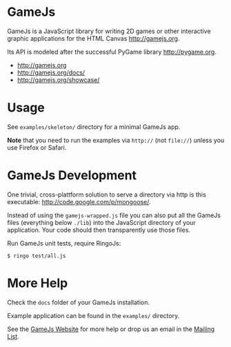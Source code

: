 GameJs
=======

GameJs is a JavaScript library for writing 2D games or other interactive
graphic applications for the HTML Canvas <http://gamejs.org>.

Its API is modeled after the successful PyGame library <http://pygame.org>.

  * <http://gamejs.org>
  * <http://gamejs.org/docs/>
  * <http://gamejs.org/showcase/>

Usage
=========

See `examples/skeleton/` directory for a minimal GameJs app.

**Note** that you need to run the examples via `http://` (not `file://`)
unless you use Firefox or Safari.

GameJs Development
=====================================

One trivial, cross-plattform solution to serve a directory via http
is this executable: <http://code.google.com/p/mongoose/>.

Instead of using the `gamejs-wrapped.js` file you can also put all the
GameJs files (everything below `./lib`) into the JavaScript directory of
your application. Your code should then transparently use those files.

Run GameJs unit tests, require RingoJs:

    $ ringo test/all.js

More Help
===========

Check the `docs` folder of your GameJs installation.

Example application can be found in the `examples/` directory.

See the [GameJs Website](http://gamejs.org) for more help or drop us
an email in the [Mailing List](http://groups.google.com/group/gamejs).
